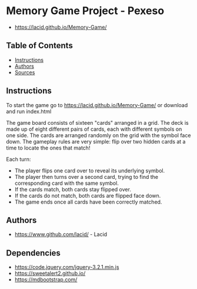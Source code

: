 # Memory Game Project - Pexeso

* https://lacid.github.io/Memory-Game/

## Table of Contents

* [Instructions](#instructions)
* [Authors](#authors)
* [Sources](#dependencies)

## Instructions

To start the game go to https://lacid.github.io/Memory-Game/ or download and run index.html

The game board consists of sixteen "cards" arranged in a grid. The deck is made up of eight different pairs of cards, each with different symbols on one side. The cards are arranged randomly on the grid with the symbol face down. The gameplay rules are very simple: flip over two hidden cards at a time to locate the ones that match!

Each turn:

* The player flips one card over to reveal its underlying symbol.
* The player then turns over a second card, trying to find the corresponding card with the same symbol.
* If the cards match, both cards stay flipped over.
* If the cards do not match, both cards are flipped face down.
* The game ends once all cards have been correctly matched.

## Authors

* https://www.github.com/lacid/ - Lacid

## Dependencies

* https://code.jquery.com/jquery-3.2.1.min.js
* https://sweetalert2.github.io/
* https://mdbootstrap.com/
